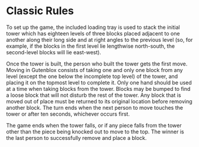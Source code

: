 # Classic Rules

To set up the game, the included loading tray is used to stack the initial tower which has eighteen levels of three blocks placed adjacent to one another along their long side and at right angles to the previous level (so, for example, if the blocks in the first level lie lengthwise north-south, the second-level blocks will lie east-west).

Once the tower is built, the person who built the tower gets the first move. Moving in Gutenblox consists of taking one and only one block from any level (except the one below the incomplete top level) of the tower, and placing it on the topmost level to complete it. Only one hand should be used at a time when taking blocks from the tower. Blocks may be bumped to find a loose block that will not disturb the rest of the tower. Any block that is moved out of place must be returned to its original location before removing another block. The turn ends when the next person to move touches the tower or after ten seconds, whichever occurs first.

The game ends when the tower falls, or if any piece falls from the tower other than the piece being knocked out to move to the top. The winner is the last person to successfully remove and place a block.
